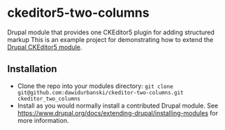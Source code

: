 # ckeditor5-two-columns
Drupal module that provides one CKEditor5 plugin for adding structured markup
This is an example project for demonstrating how to extend the [Drupal CKEditor5 module](https://drupal.org/project/ckeditor5).
## Installation

* Clone the repo into your modules directory:
  `git clone git@github.com:dawidurbanski/ckeditor-two-columns.git ckeditor_two_columns`
* Install as you would normally install a contributed Drupal module.
  See https://www.drupal.org/docs/extending-drupal/installing-modules for more
  information.
